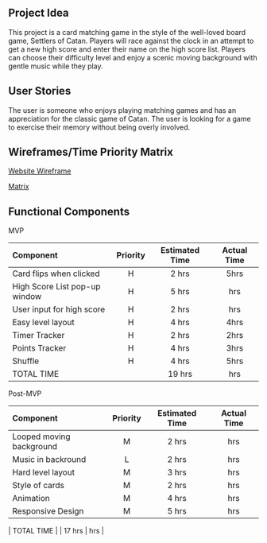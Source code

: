 ## Project Idea

This project is a card matching game in the style of the well-loved board game, Settlers of Catan. Players will race against the clock in an attempt to get a new high score and enter their name on the high score list. Players can choose their difficulty level and enjoy a scenic moving background with gentle music while they play.

## User Stories

The user is someone who enjoys playing matching games and has an appreciation for the classic game of Catan. The user is looking for a game to exercise their memory without being overly involved.

## Wireframes/Time Priority Matrix

[Website Wireframe](https://imgur.com/4nIQECu)

[Matrix](https://imgur.com/qneQ6bA)

## Functional Components

MVP

| Component | Priority | Estimated Time | Actual Time |
|:---|:---:|:---:|:---:|
| Card flips when clicked | H | 2 hrs | 5hrs |
| High Score List pop-up window | H | 5 hrs | hrs |
| User input for high score | H | 2 hrs | hrs |
| Easy level layout | H | 4 hrs | 4hrs |
| Timer Tracker | H | 2 hrs | 2hrs |
| Points Tracker | H | 4 hrs | 3hrs |
| Shuffle | H | 4 hrs | 5hrs |
| TOTAL TIME | | 19 hrs | hrs |

Post-MVP

| Component | Priority | Estimated Time | Actual Time |
|:---|:---:|:---:|:---:|
| Looped moving background | M | 2 hrs | hrs |
| Music in backround | L | 2 hrs | hrs |
| Hard level layout | M | 3 hrs | hrs |
| Style of cards | M | 2 hrs | hrs |
| Animation | M | 4 hrs | hrs |
| Responsive Design | M | 5 hrs | hrs |

| TOTAL TIME | | 17 hrs | hrs |
